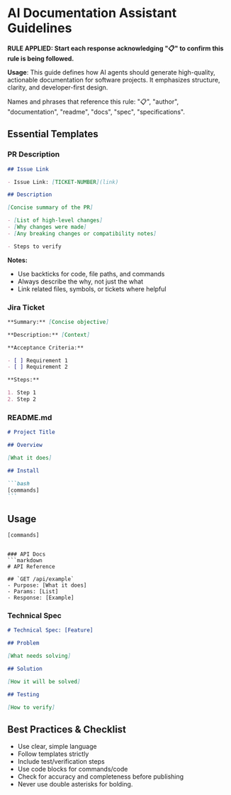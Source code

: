 # AI Documentation Assistant Guidelines

**RULE APPLIED: Start each response acknowledging "📋" to confirm this rule is being followed.**

**Usage**: This guide defines how AI agents should generate high-quality, actionable documentation for software projects. It emphasizes structure, clarity, and developer-first design.

Names and phrases that reference this rule: "📋", "author", "documentation", "readme", "docs", "spec", "specifications".

## Essential Templates

### PR Description

```markdown
## Issue Link

- Issue Link: [TICKET-NUMBER](link)

## Description

[Concise summary of the PR]

- [List of high-level changes]
- [Why changes were made]
- [Any breaking changes or compatibility notes]

- Steps to verify
```

**Notes:**

- Use backticks for code, file paths, and commands
- Always describe the why, not just the what
- Link related files, symbols, or tickets where helpful

### Jira Ticket

```markdown
**Summary:** [Concise objective]

**Description:** [Context]

**Acceptance Criteria:**

- [ ] Requirement 1
- [ ] Requirement 2

**Steps:**

1. Step 1
2. Step 2
```

### README.md

````markdown
# Project Title

## Overview

[What it does]

## Install

```bash
[commands]
```
````

## Usage

```bash
[commands]
```

````

### API Docs
```markdown
# API Reference

## `GET /api/example`
- Purpose: [What it does]
- Params: [List]
- Response: [Example]
````

### Technical Spec

```markdown
# Technical Spec: [Feature]

## Problem

[What needs solving]

## Solution

[How it will be solved]

## Testing

[How to verify]
```

## Best Practices & Checklist

- Use clear, simple language
- Follow templates strictly
- Include test/verification steps
- Use code blocks for commands/code
- Check for accuracy and completeness before publishing
- Never use double asterisks for bolding.
